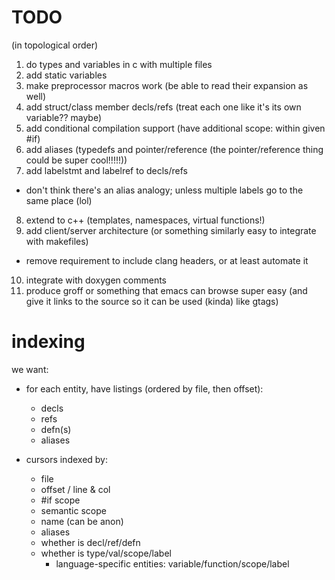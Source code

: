 TODO
====

(in topological order)

1. do types and variables in c with multiple files
2. add static variables
3. make preprocessor macros work (be able to read their expansion as well)
4. add struct/class member decls/refs (treat each one like it's its own variable?? maybe)
5. add conditional compilation support (have additional scope: within given #if)
6. add aliases (typedefs and pointer/reference (the pointer/reference thing could be super cool!!!!!))
7. add labelstmt and labelref to decls/refs
  - don't think there's an alias analogy; unless multiple labels go to the same place (lol)
8. extend to c++ (templates, namespaces, virtual functions!)
9. add client/server architecture (or something similarly easy to integrate with makefiles)
  - remove requirement to include clang headers, or at least automate it
10. integrate with doxygen comments
11. produce groff or something that emacs can browse super easy (and give it links to the source so it can be used (kinda) like gtags)

# indexing

we want:

- for each entity, have listings (ordered by file, then offset):
  - decls
  - refs
  - defn(s)
  - aliases

- cursors indexed by:
  - file
  - offset / line & col
  - #if scope
  - semantic scope
  - name (can be anon)
  - aliases
  - whether is decl/ref/defn
  - whether is type/val/scope/label
    - language-specific entities: variable/function/scope/label
